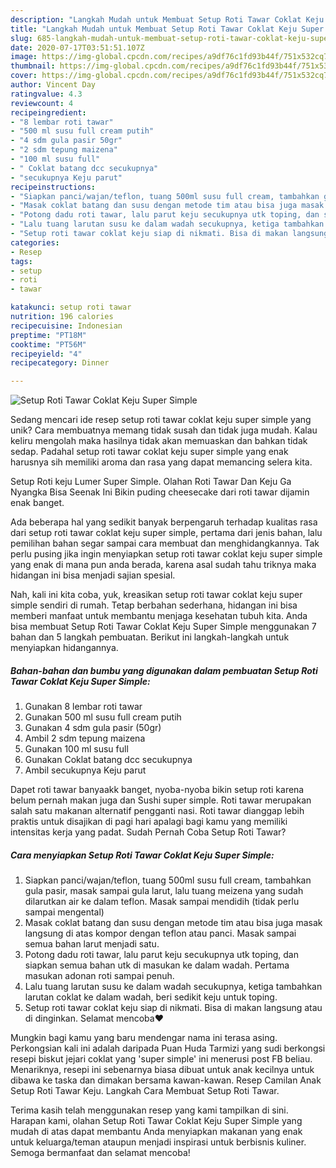 ```yaml
---
description: "Langkah Mudah untuk Membuat Setup Roti Tawar Coklat Keju Super Simple, Menggugah Selera"
title: "Langkah Mudah untuk Membuat Setup Roti Tawar Coklat Keju Super Simple, Menggugah Selera"
slug: 685-langkah-mudah-untuk-membuat-setup-roti-tawar-coklat-keju-super-simple-menggugah-selera
date: 2020-07-17T03:51:51.107Z
image: https://img-global.cpcdn.com/recipes/a9df76c1fd93b44f/751x532cq70/setup-roti-tawar-coklat-keju-super-simple-foto-resep-utama.jpg
thumbnail: https://img-global.cpcdn.com/recipes/a9df76c1fd93b44f/751x532cq70/setup-roti-tawar-coklat-keju-super-simple-foto-resep-utama.jpg
cover: https://img-global.cpcdn.com/recipes/a9df76c1fd93b44f/751x532cq70/setup-roti-tawar-coklat-keju-super-simple-foto-resep-utama.jpg
author: Vincent Day
ratingvalue: 4.3
reviewcount: 4
recipeingredient:
- "8 lembar roti tawar"
- "500 ml susu full cream putih"
- "4 sdm gula pasir 50gr"
- "2 sdm tepung maizena"
- "100 ml susu full"
- " Coklat batang dcc secukupnya"
- "secukupnya Keju parut"
recipeinstructions:
- "Siapkan panci/wajan/teflon, tuang 500ml susu full cream, tambahkan gula pasir, masak sampai gula larut, lalu tuang meizena yang sudah dilarutkan air ke dalam teflon. Masak sampai mendidih (tidak perlu sampai mengental)"
- "Masak coklat batang dan susu dengan metode tim atau bisa juga masak langsung di atas kompor dengan teflon atau panci. Masak sampai semua bahan larut menjadi satu."
- "Potong dadu roti tawar, lalu parut keju secukupnya utk toping, dan siapkan semua bahan utk di masukan ke dalam wadah. Pertama masukan adonan roti sampai penuh."
- "Lalu tuang larutan susu ke dalam wadah secukupnya, ketiga tambahkan larutan coklat ke dalam wadah, beri sedikit keju untuk toping."
- "Setup roti tawar coklat keju siap di nikmati. Bisa di makan langsung atau di dinginkan. Selamat mencoba❤"
categories:
- Resep
tags:
- setup
- roti
- tawar

katakunci: setup roti tawar 
nutrition: 196 calories
recipecuisine: Indonesian
preptime: "PT18M"
cooktime: "PT56M"
recipeyield: "4"
recipecategory: Dinner

---
```



![Setup Roti Tawar Coklat Keju Super Simple](https://img-global.cpcdn.com/recipes/a9df76c1fd93b44f/751x532cq70/setup-roti-tawar-coklat-keju-super-simple-foto-resep-utama.jpg)

Sedang mencari ide resep setup roti tawar coklat keju super simple yang unik? Cara membuatnya memang tidak susah dan tidak juga mudah. Kalau keliru mengolah maka hasilnya tidak akan memuaskan dan bahkan tidak sedap. Padahal setup roti tawar coklat keju super simple yang enak harusnya sih memiliki aroma dan rasa yang dapat memancing selera kita.

Setup Roti keju Lumer Super Simple. Olahan Roti Tawar Dan Keju Ga Nyangka Bisa Seenak Ini Bikin puding cheesecake dari roti tawar dijamin enak banget.

Ada beberapa hal yang sedikit banyak berpengaruh terhadap kualitas rasa dari setup roti tawar coklat keju super simple, pertama dari jenis bahan, lalu pemilihan bahan segar sampai cara membuat dan menghidangkannya. Tak perlu pusing jika ingin menyiapkan setup roti tawar coklat keju super simple yang enak di mana pun anda berada, karena asal sudah tahu triknya maka hidangan ini bisa menjadi sajian spesial.


Nah, kali ini kita coba, yuk, kreasikan setup roti tawar coklat keju super simple sendiri di rumah. Tetap berbahan sederhana, hidangan ini bisa memberi manfaat untuk membantu menjaga kesehatan tubuh kita. Anda bisa membuat Setup Roti Tawar Coklat Keju Super Simple menggunakan 7 bahan dan 5 langkah pembuatan. Berikut ini langkah-langkah untuk menyiapkan hidangannya.

<!--inarticleads1-->

##### Bahan-bahan dan bumbu yang digunakan dalam pembuatan Setup Roti Tawar Coklat Keju Super Simple:

1. Gunakan 8 lembar roti tawar
1. Gunakan 500 ml susu full cream putih
1. Gunakan 4 sdm gula pasir (50gr)
1. Ambil 2 sdm tepung maizena
1. Gunakan 100 ml susu full
1. Gunakan  Coklat batang dcc secukupnya
1. Ambil secukupnya Keju parut


Dapet roti tawar banyaakk banget, nyoba-nyoba bikin setup roti karena belum pernah makan juga dan Sushi super simple. Roti tawar merupakan salah satu makanan alternatif pengganti nasi. Roti tawar dianggap lebih praktis untuk disajikan di pagi hari apalagi bagi kamu yang memiliki intensitas kerja yang padat. Sudah Pernah Coba Setup Roti Tawar? 

<!--inarticleads2-->

##### Cara menyiapkan Setup Roti Tawar Coklat Keju Super Simple:

1. Siapkan panci/wajan/teflon, tuang 500ml susu full cream, tambahkan gula pasir, masak sampai gula larut, lalu tuang meizena yang sudah dilarutkan air ke dalam teflon. Masak sampai mendidih (tidak perlu sampai mengental)
1. Masak coklat batang dan susu dengan metode tim atau bisa juga masak langsung di atas kompor dengan teflon atau panci. Masak sampai semua bahan larut menjadi satu.
1. Potong dadu roti tawar, lalu parut keju secukupnya utk toping, dan siapkan semua bahan utk di masukan ke dalam wadah. Pertama masukan adonan roti sampai penuh.
1. Lalu tuang larutan susu ke dalam wadah secukupnya, ketiga tambahkan larutan coklat ke dalam wadah, beri sedikit keju untuk toping.
1. Setup roti tawar coklat keju siap di nikmati. Bisa di makan langsung atau di dinginkan. Selamat mencoba❤


Mungkin bagi kamu yang baru mendengar nama ini terasa asing. Perkongsian kali ini adalah daripada Puan Huda Tarmizi yang sudi berkongsi resepi biskut jejari coklat yang &#39;super simple&#39; ini menerusi post FB beliau. Menariknya, resepi ini sebenarnya biasa dibuat untuk anak kecilnya untuk dibawa ke taska dan dimakan bersama kawan-kawan. Resep Camilan Anak Setup Roti Tawar Keju. Langkah Cara Membuat Setup Roti Tawar. 

Terima kasih telah menggunakan resep yang kami tampilkan di sini. Harapan kami, olahan Setup Roti Tawar Coklat Keju Super Simple yang mudah di atas dapat membantu Anda menyiapkan makanan yang enak untuk keluarga/teman ataupun menjadi inspirasi untuk berbisnis kuliner. Semoga bermanfaat dan selamat mencoba!
